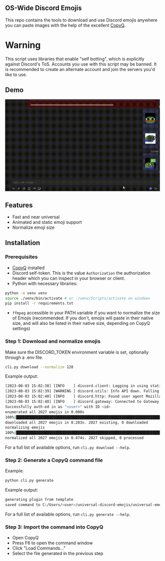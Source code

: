 ## OS-Wide Discord Emojis
This repo contains the tools to download and use Discord emojis anywhere you can paste images with the help of the excellent [CopyQ](https://copyq.readthedocs.io/en/latest/).

# Warning

This script uses libraries that enable "self botting", which is explicitly against Discord's ToS. Accounts you use with this script may be banned. It is recommended to create an alternate account and join the servers you'd like to use.

## Demo
![TeamsDemo.gif](demo%2FTeamsDemo.gif)
## Features
 - Fast and near universal
 - Animated and static emoji support
 - Normalize emoji size

## Installation

### Prerequisites
 - [CopyQ](https://copyq.readthedocs.io/en/latest/) installed
 - Discord self-token. This is the value `Authorization` the authorization header which you can inspect in your browser or client.
 - Python with necessary libraries:
```bash
python -m venv venv
source ./venv/bin/activate # or ./venv/Scripts/activate on windows
pip install -r requirements.txt
```
 - `ffmpeg` accessible in your PATH variable if you want to normalize the size of Emojis (recommended. If you don't, emojis will paste in their native size, and will also be listed in their native size, depending on CopyQ settings)

### Step 1: Download and normalize emojis
Make sure the DISCORD_TOKEN environment variable is set, optionally through a .env file.
```bash
cli.py download --normalize 128
```
Example output:
```bash
[2023-08-03 15:02:38] [INFO    ] discord.client: Logging in using static token.
[2023-08-03 15:02:39] [WARNING ] discord.utils: Info API down. Falling back to manual fetching...
[2023-08-03 15:02:40] [INFO    ] discord.http: Found user agent Mozilla/5.0 (Windows NT 10.0; Win64; x64) AppleWebKit/537.36 (KHTML, like Gecko) Chrome/115.0.0.
[2023-08-03 15:02:40] [INFO    ] discord.gateway: Connected to Gateway (Session ID: <id>).
Successfully auth-ed in as "<user>" with ID <id>
enumerated all 2027 emojis in 0.000s
100%|████████████████████████████████████████████████████████████████████████████████████████████████████████████████████████████████████████████████████████████████████████████████████████████████████████████████████████████| 2027/2027 
downloaded all 2027 emojis in 0.203s. 2027 existing, 0 downloaded
normalizing emojis
100%|████████████████████████████████████████████████████████████████████████████████████████████████████████████████████████████████████████████████████████████████████████████████████████████████████████████████████████████| 2027/2027 [00:00<00:00, 10268.77it/s] 
normalized all 2027 emojis in 0.474s. 2027 skipped, 0 processed

```
For a full list of available options, run `cli.py download --help`.

### Step 2: Generate a CopyQ command file

Example:
```bash
python cli.py generate
```
Example output:
```bash
generating plugin from template
saved command to C:/Users/<user>/universal-discord-emojis/universal-emoji.autogenerated.ini
```
For a full list of available options, run `cli.py generate --help`.

### Step 3: Import the command into CopyQ

 - Open CopyQ
 - Press F6 to open the command window
 - Click "Load Commands..."
 - Select the file generated in the previous step


